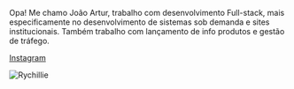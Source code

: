 <p>Opa! Me chamo João Artur, trabalho com desenvolvimento Full-stack, mais especificamente no desenvolvimento de sistemas sob demanda e sites institucionais. Também trabalho com lançamento de info produtos e gestão de tráfego.</p>

[Instagram](https://instagram.com/joaoarturdev)

![Rychillie](https://github-readme-stats.vercel.app/api?username=joaoartur&show_icons=true&theme=onedark)
